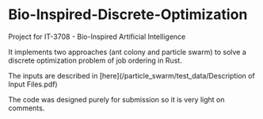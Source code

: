 # Bio-Inspired-Discrete-Optimization
Project for IT-3708 - Bio-Inspired Artificial Intelligence

It implements two approaches (ant colony and particle swarm) to solve a discrete optimization problem of job ordering in Rust.

The inputs are described in [here](/particle_swarm/test_data/Description of Input Files.pdf)

The code was designed purely for submission so it is very light on comments.
